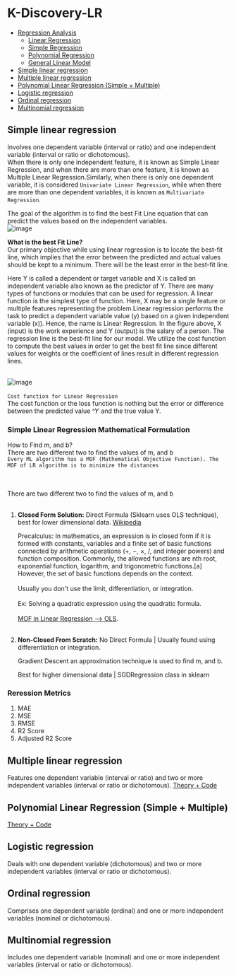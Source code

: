 # K-Discovery-LR

- [Regression Analysis](#regression-analysis)
  - [Linear Regression](#linear-regression)
  - [Simple Regression](#simple-regression)
  - [Polynomial Regression](#polynomial-regression)
  - [General Linear Model](#general-linear-model)
- [Simple linear regression](#simple-linear-regression)
- [Multiple linear regression](#multiple-linear-regression)
- [Polynomial Linear Regression (Simple + Multiple)](#polynomial-linear-regression-simple--multiple)
- [Logistic regression](#logistic-regression)
- [Ordinal regression](#ordinal-regression)
- [Multinomial regression](#multinomial-regression)


## Simple linear regression
Involves one dependent variable (interval or ratio) and one independent variable (interval or ratio or dichotomous).<br>
When there is only one independent feature, it is known as Simple Linear Regression, and when there are more than one feature, it is known as Multiple Linear Regression.Similarly, when there is only one dependent variable, it is considered ```Univariate Linear Regression```, while when there are more than one dependent variables, it is known as ```Multivariate Regression```.<br>

The goal of the algorithm is to find the best Fit Line equation that can predict the values based on the independent variables.<br>
![image](https://github.com/user-attachments/assets/914e09bf-0174-451d-8ad9-46384413a9c9)

**What is the best Fit Line?**<br>
Our primary objective while using linear regression is to locate the best-fit line, which implies that the error between the predicted and actual values should be kept to a minimum. There will be the least error in the best-fit line.<br>

Here Y is called a dependent or target variable and X is called an independent variable also known as the predictor of Y. There are many types of functions or modules that can be used for regression. A linear function is the simplest type of function. Here, X may be a single feature or multiple features representing the problem.Linear regression performs the task to predict a dependent variable value (y) based on a given independent variable (x)). Hence, the name is Linear Regression. In the figure above, X (input) is the work experience and Y (output) is the salary of a person. The regression line is the best-fit line for our model. We utilize the cost function to compute the best values in order to get the best fit line since different values for weights or the coefficient of lines result in different regression lines.<br><br>

![image](https://github.com/user-attachments/assets/b848e502-3e4d-4961-9cd9-23e4aa977738)
<br><br>
```Cost function for Linear Regression```<br>
The cost function or the loss function is nothing but the error or difference between the predicted value ^𝑌 and the true value Y.

### Simple Linear Regression Mathematical Formulation
How to Find m, and b?<br>
There are two different two to find the values of m, and b <br>
```Every ML algorithm has a MOF (Mathematical Objective Function). The MOF of LR algorithm is to minimize the distances``` <br><br><br>

 There are two different two to find the values of m, and b<br><br>
1. **Closed Form Solution:** Direct Formula (Sklearn uses OLS technique), best for lower dimensional data. [Wikipedia](https://en.wikipedia.org/wiki/Closed-form_expression)
   
   Precalculus: In mathematics, an expression is in closed form if it is formed with constants, variables and a finite set of basic functions connected by arithmetic operations (+, 
   −, ×, /, and integer powers) and function composition. Commonly, the allowed functions are nth root, exponential function, logarithm, and trigonometric functions.[a] However, the set of basic functions depends on the context.<br><br>
   Usually you don't use the limit, differentiation, or integration.<br><br>
   Ex: Solving a quadratic expression using the quadratic formula.<br><br>
   [MOF in Linear Regression --> OLS](https://en.wikipedia.org/wiki/Ordinary_least_squares#:~:text=In%20all%20cases%20the%20formula,how%20we%20interpret%20this%20result).<br><br>
   
2. **Non-Closed From Scratch:** No Direct Formula | Usually found using differentiation or integration. <br>
   
   Gradient Descent an approximation technique is used to find m, and b.<br>
   
   Best for higher dimensional data | SGDRegression class in sklearn <br>

### Reression Metrics
1. MAE 
2. MSE
3. RMSE
4. R2 Score
5. Adjusted R2 Score

## Multiple linear regression
Features one dependent variable (interval or ratio) and two or more independent variables (interval or ratio or dichotomous).
[Theory + Code](2-MLR.ipynb)

## Polynomial Linear Regression (Simple + Multiple)
[Theory + Code ](3-PLR.ipynb)

## Logistic regression
Deals with one dependent variable (dichotomous) and two or more independent variables (interval or ratio or dichotomous).

## Ordinal regression
Comprises one dependent variable (ordinal) and one or more independent variables (nominal or dichotomous).

## Multinomial regression
Includes one dependent variable (nominal) and one or more independent variables (interval or ratio or dichotomous).
